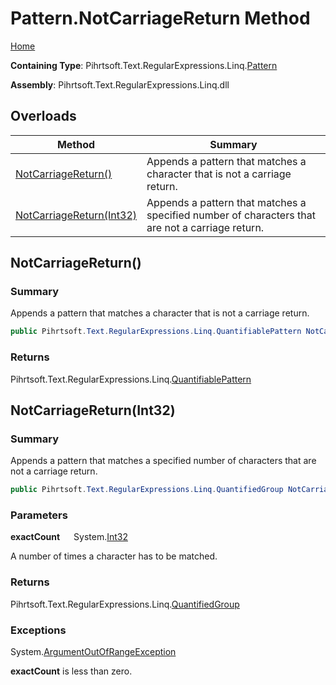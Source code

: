 # Pattern\.NotCarriageReturn Method

[Home](../../../../../../README.md)

**Containing Type**: Pihrtsoft\.Text\.RegularExpressions\.Linq\.[Pattern](../README.md)

**Assembly**: Pihrtsoft\.Text\.RegularExpressions\.Linq\.dll

## Overloads

| Method | Summary |
| ------ | ------- |
| [NotCarriageReturn()](#Pihrtsoft_Text_RegularExpressions_Linq_Pattern_NotCarriageReturn) | Appends a pattern that matches a character that is not a carriage return\. |
| [NotCarriageReturn(Int32)](#Pihrtsoft_Text_RegularExpressions_Linq_Pattern_NotCarriageReturn_System_Int32_) | Appends a pattern that matches a specified number of characters that are not a carriage return\. |

## NotCarriageReturn\(\) <a name="Pihrtsoft_Text_RegularExpressions_Linq_Pattern_NotCarriageReturn"></a>

### Summary

Appends a pattern that matches a character that is not a carriage return\.

```csharp
public Pihrtsoft.Text.RegularExpressions.Linq.QuantifiablePattern NotCarriageReturn()
```

### Returns

Pihrtsoft\.Text\.RegularExpressions\.Linq\.[QuantifiablePattern](../../QuantifiablePattern/README.md)

## NotCarriageReturn\(Int32\) <a name="Pihrtsoft_Text_RegularExpressions_Linq_Pattern_NotCarriageReturn_System_Int32_"></a>

### Summary

Appends a pattern that matches a specified number of characters that are not a carriage return\.

```csharp
public Pihrtsoft.Text.RegularExpressions.Linq.QuantifiedGroup NotCarriageReturn(int exactCount)
```

### Parameters

**exactCount** &emsp; System\.[Int32](https://docs.microsoft.com/en-us/dotnet/api/system.int32)

A number of times a character has to be matched\.

### Returns

Pihrtsoft\.Text\.RegularExpressions\.Linq\.[QuantifiedGroup](../../QuantifiedGroup/README.md)

### Exceptions

System\.[ArgumentOutOfRangeException](https://docs.microsoft.com/en-us/dotnet/api/system.argumentoutofrangeexception)

**exactCount** is less than zero\.

